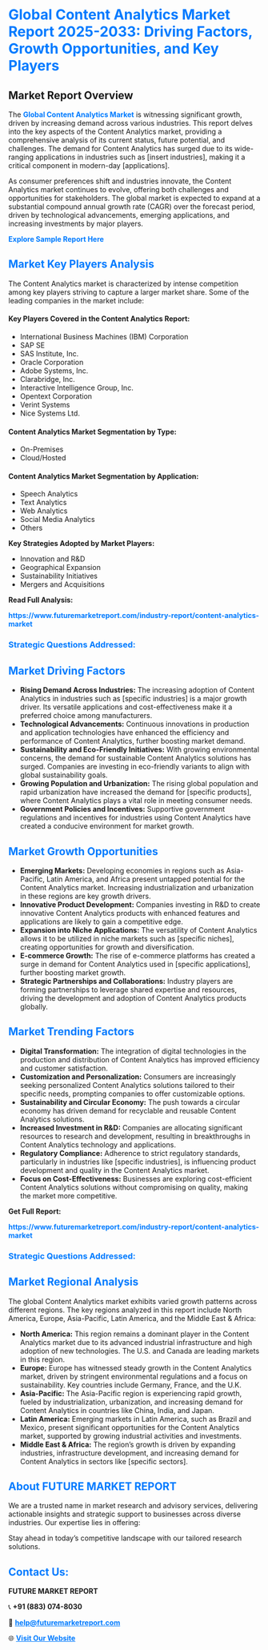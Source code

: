 <h1 style="color: #007BFF;">Global Content Analytics Market Report 2025-2033: Driving Factors, Growth Opportunities, and Key Players</h1>

<section id="overview">
<h2>Market Report Overview</h2>
<p>The <a href="https://www.futuremarketreport.com/industry-report/content-analytics-market" style="color: #007BFF; text-decoration: none;"><strong>Global Content Analytics Market</strong></a> is witnessing significant growth, driven by increasing demand across various industries. This report delves into the key aspects of the Content Analytics market, providing a comprehensive analysis of its current status, future potential, and challenges. The demand for Content Analytics has surged due to its wide-ranging applications in industries such as [insert industries], making it a critical component in modern-day [applications].</p>
<p>As consumer preferences shift and industries innovate, the Content Analytics market continues to evolve, offering both challenges and opportunities for stakeholders. The global market is expected to expand at a substantial compound annual growth rate (CAGR) over the forecast period, driven by technological advancements, emerging applications, and increasing investments by major players.</p>
</section>

<section id="overview">
<p><a href="https://www.futuremarketreport.com/request-sample/reportId=97535" style="color: #007BFF; text-decoration: none;"><strong>Explore Sample Report Here</strong></a></p>
</section>

<section id="key-players">
<h2 style="color: #007BFF;">Market Key Players Analysis</h2>
<p>The Content Analytics market is characterized by intense competition among key players striving to capture a larger market share. Some of the leading companies in the market include:</p>
<h4>Key Players Covered in the Content Analytics Report:</h4>
<ul><li>International Business Machines (IBM) Corporation</li><li>SAP SE</li><li>SAS Institute, Inc.</li><li>Oracle Corporation</li><li>Adobe Systems, Inc.</li><li>Clarabridge, Inc.</li><li>Interactive Intelligence Group, Inc.</li><li>Opentext Corporation</li><li>Verint Systems</li><li>Nice Systems Ltd.</li></ul>
<h4>Content Analytics Market Segmentation by Type:</h4>
<ul><li>On-Premises</li><li>Cloud/Hosted</li></ul>

<h4>Content Analytics Market Segmentation by Application:</h4>
<ul><li>Speech Analytics</li><li>Text Analytics</li><li>Web Analytics</li><li>Social Media Analytics</li><li>Others</li></ul>
<p><strong>Key Strategies Adopted by Market Players:</strong></p>
<ul>
<li>Innovation and R&D</li>
<li>Geographical Expansion</li>
<li>Sustainability Initiatives</li>
<li>Mergers and Acquisitions</li>
</ul>
</section>

<section>
<p><strong>Read Full Analysis: </strong></p><a href="https://www.futuremarketreport.com/industry-report/content-analytics-market" style="color: #007BFF; text-decoration: none;"><strong>https://www.futuremarketreport.com/industry-report/content-analytics-market</strong></a>
<h3 style="color: #007BFF;">Strategic Questions Addressed:</h3>
</section>

<section id="driving-factors">
<h2 style="color: #007BFF;">Market Driving Factors</h2>
<ul>
<li><strong>Rising Demand Across Industries:</strong> The increasing adoption of Content Analytics in industries such as [specific industries] is a major growth driver. Its versatile applications and cost-effectiveness make it a preferred choice among manufacturers.</li>
<li><strong>Technological Advancements:</strong> Continuous innovations in production and application technologies have enhanced the efficiency and performance of Content Analytics, further boosting market demand.</li>
<li><strong>Sustainability and Eco-Friendly Initiatives:</strong> With growing environmental concerns, the demand for sustainable Content Analytics solutions has surged. Companies are investing in eco-friendly variants to align with global sustainability goals.</li>
<li><strong>Growing Population and Urbanization:</strong> The rising global population and rapid urbanization have increased the demand for [specific products], where Content Analytics plays a vital role in meeting consumer needs.</li>
<li><strong>Government Policies and Incentives:</strong> Supportive government regulations and incentives for industries using Content Analytics have created a conducive environment for market growth.</li>
</ul>
</section>

<section id="growth-opportunities">
<h2 style="color: #007BFF;">Market Growth Opportunities</h2>
<ul>
<li><strong>Emerging Markets:</strong> Developing economies in regions such as Asia-Pacific, Latin America, and Africa present untapped potential for the Content Analytics market. Increasing industrialization and urbanization in these regions are key growth drivers.</li>
<li><strong>Innovative Product Development:</strong> Companies investing in R&D to create innovative Content Analytics products with enhanced features and applications are likely to gain a competitive edge.</li>
<li><strong>Expansion into Niche Applications:</strong> The versatility of Content Analytics allows it to be utilized in niche markets such as [specific niches], creating opportunities for growth and diversification.</li>
<li><strong>E-commerce Growth:</strong> The rise of e-commerce platforms has created a surge in demand for Content Analytics used in [specific applications], further boosting market growth.</li>
<li><strong>Strategic Partnerships and Collaborations:</strong> Industry players are forming partnerships to leverage shared expertise and resources, driving the development and adoption of Content Analytics products globally.</li>
</ul>
</section>

<section id="trending-factors">
<h2 style="color: #007BFF;">Market Trending Factors</h2>
<ul>
<li><strong>Digital Transformation:</strong> The integration of digital technologies in the production and distribution of Content Analytics has improved efficiency and customer satisfaction.</li>
<li><strong>Customization and Personalization:</strong> Consumers are increasingly seeking personalized Content Analytics solutions tailored to their specific needs, prompting companies to offer customizable options.</li>
<li><strong>Sustainability and Circular Economy:</strong> The push towards a circular economy has driven demand for recyclable and reusable Content Analytics solutions.</li>
<li><strong>Increased Investment in R&D:</strong> Companies are allocating significant resources to research and development, resulting in breakthroughs in Content Analytics technology and applications.</li>
<li><strong>Regulatory Compliance:</strong> Adherence to strict regulatory standards, particularly in industries like [specific industries], is influencing product development and quality in the Content Analytics market.</li>
<li><strong>Focus on Cost-Effectiveness:</strong> Businesses are exploring cost-efficient Content Analytics solutions without compromising on quality, making the market more competitive.</li>
</ul>
</section>

<section>
<p><strong>Get Full Report: </strong></p><a href="https://www.futuremarketreport.com/industry-report/content-analytics-market" style="color: #007BFF; text-decoration: none;"><strong>https://www.futuremarketreport.com/industry-report/content-analytics-market</strong></a>
<h3 style="color: #007BFF;">Strategic Questions Addressed:</h3>
</section>


<section id="regional-analysis">
<h2 style="color: #007BFF;">Market Regional Analysis</h2>
<p>The global Content Analytics market exhibits varied growth patterns across different regions. The key regions analyzed in this report include North America, Europe, Asia-Pacific, Latin America, and the Middle East & Africa:</p>
<ul>
<li><strong>North America:</strong> This region remains a dominant player in the Content Analytics market due to its advanced industrial infrastructure and high adoption of new technologies. The U.S. and Canada are leading markets in this region.</li>
<li><strong>Europe:</strong> Europe has witnessed steady growth in the Content Analytics market, driven by stringent environmental regulations and a focus on sustainability. Key countries include Germany, France, and the U.K.</li>
<li><strong>Asia-Pacific:</strong> The Asia-Pacific region is experiencing rapid growth, fueled by industrialization, urbanization, and increasing demand for Content Analytics in countries like China, India, and Japan.</li>
<li><strong>Latin America:</strong> Emerging markets in Latin America, such as Brazil and Mexico, present significant opportunities for the Content Analytics market, supported by growing industrial activities and investments.</li>
<li><strong>Middle East & Africa:</strong> The region’s growth is driven by expanding industries, infrastructure development, and increasing demand for Content Analytics in sectors like [specific sectors].</li>
</ul>
</section>

<footer>
<h2 style="color: #007BFF;">About FUTURE MARKET REPORT</h2>
<p>We are a trusted name in market research and advisory services, delivering actionable insights and strategic support to businesses across diverse industries. Our expertise lies in offering:</p>

<p>Stay ahead in today’s competitive landscape with our tailored research solutions.</p>

<h2 style="color: #007BFF;">Contact Us:</h2>
<p><strong>FUTURE MARKET REPORT</strong></p>
<p>📞 <strong>+91 (883) 074-8030</strong></p>
<p>📧 <strong><a href="mailto:help@futuremarketreport.com" style="color: #007BFF;">help@futuremarketreport.com</a></strong></p>
<p>🌐 <strong><a href="https://www.futuremarketreport.com/" style="color: #007BFF;">Visit Our Website</a></strong></p>
</footer>
